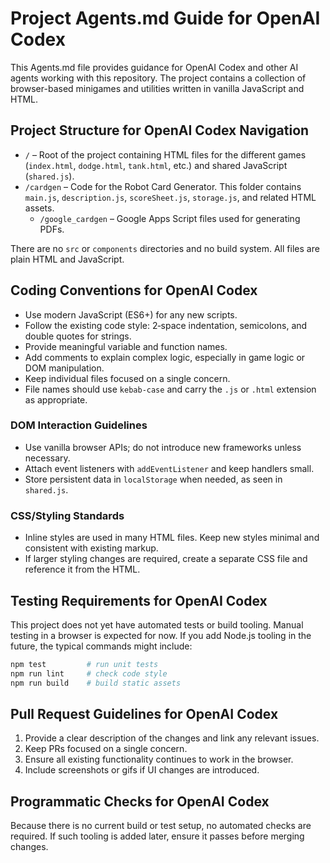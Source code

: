 # Project Agents.md Guide for OpenAI Codex

This Agents.md file provides guidance for OpenAI Codex and other AI agents working with this repository. The project contains a collection of browser-based minigames and utilities written in vanilla JavaScript and HTML.

## Project Structure for OpenAI Codex Navigation

- `/` – Root of the project containing HTML files for the different games (`index.html`, `dodge.html`, `tank.html`, etc.) and shared JavaScript (`shared.js`).
- `/cardgen` – Code for the Robot Card Generator. This folder contains `main.js`, `description.js`, `scoreSheet.js`, `storage.js`, and related HTML assets.
  - `/google_cardgen` – Google Apps Script files used for generating PDFs.

There are no `src` or `components` directories and no build system. All files are plain HTML and JavaScript.

## Coding Conventions for OpenAI Codex

- Use modern JavaScript (ES6+) for any new scripts.
- Follow the existing code style: 2‑space indentation, semicolons, and double quotes for strings.
- Provide meaningful variable and function names.
- Add comments to explain complex logic, especially in game logic or DOM manipulation.
- Keep individual files focused on a single concern.
- File names should use `kebab-case` and carry the `.js` or `.html` extension as appropriate.

### DOM Interaction Guidelines

- Use vanilla browser APIs; do not introduce new frameworks unless necessary.
- Attach event listeners with `addEventListener` and keep handlers small.
- Store persistent data in `localStorage` when needed, as seen in `shared.js`.

### CSS/Styling Standards

- Inline styles are used in many HTML files. Keep new styles minimal and consistent with existing markup.
- If larger styling changes are required, create a separate CSS file and reference it from the HTML.

## Testing Requirements for OpenAI Codex

This project does not yet have automated tests or build tooling. Manual testing in a browser is expected for now. If you add Node.js tooling in the future, the typical commands might include:

```bash
npm test         # run unit tests
npm run lint     # check code style
npm run build    # build static assets
```

## Pull Request Guidelines for OpenAI Codex

1. Provide a clear description of the changes and link any relevant issues.
2. Keep PRs focused on a single concern.
3. Ensure all existing functionality continues to work in the browser.
4. Include screenshots or gifs if UI changes are introduced.

## Programmatic Checks for OpenAI Codex

Because there is no current build or test setup, no automated checks are required. If such tooling is added later, ensure it passes before merging changes.
